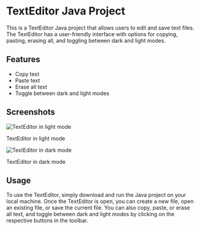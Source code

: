 <!DOCTYPE html>
<html>
  <head>
    <meta charset="UTF-8">
<!--     <title>TextEditor Java Project</title> -->
  </head>
  <body>
    <h1>TextEditor Java Project</h1>
    <p>
      This is a TextEditor Java project that allows users to edit and save text files. The TextEditor has a user-friendly interface with options for copying, pasting, erasing all, and toggling between dark and light modes.
    </p>
    <h2>Features</h2>
    <ul>
      <li>Copy text</li>
      <li>Paste text</li>
      <li>Erase all text</li>
      <li>Toggle between dark and light modes</li>
    </ul>
    <h2>Screenshots</h2>
    <img src="(https://github.com/ravi130102/TextEditor/blob/main/Image/Screenshot%202023-04-27%20164020.png)" alt="TextEditor in light mode">
    <p>TextEditor in light mode</p>
    <img src="(https://github.com/ravi130102/TextEditor/blob/main/Image/Screenshot%202023-04-27%20163926.png)" alt="TextEditor in dark mode">
    <p>TextEditor in dark mode</p>
    <h2>Usage</h2>
    <p>
      To use the TextEditor, simply download and run the Java project on your local machine. Once the TextEditor is open, you can create a new file, open an existing file, or save the current file. You can also copy, paste, or erase all text, and toggle between dark and light modes by clicking on the respective buttons in the toolbar.
    </p>
  </body>
</html>
